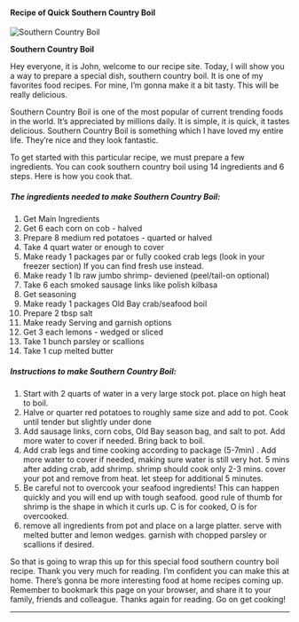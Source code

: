             

#### Recipe of Quick Southern Country Boil

![Southern Country Boil](https://img-global.cpcdn.com/recipes/23096249/751x532cq70/southern-country-boil-recipe-main-photo.jpg)

**Southern Country Boil**

Hey everyone, it is John, welcome to our recipe site. Today, I will show you a way to prepare a special dish, southern country boil. It is one of my favorites food recipes. For mine, I’m gonna make it a bit tasty. This will be really delicious.

Southern Country Boil is one of the most popular of current trending foods in the world. It’s appreciated by millions daily. It is simple, it is quick, it tastes delicious. Southern Country Boil is something which I have loved my entire life. They’re nice and they look fantastic.

To get started with this particular recipe, we must prepare a few ingredients. You can cook southern country boil using 14 ingredients and 6 steps. Here is how you cook that.

##### The ingredients needed to make Southern Country Boil:

1.  Get Main Ingredients
2.  Get 6 each corn on cob - halved
3.  Prepare 8 medium red potatoes - quarted or halved
4.  Take 4 quart water or enough to cover
5.  Make ready 1 packages par or fully cooked crab legs (look in your freezer section) If you can find fresh use instead.
6.  Make ready 1 lb raw jumbo shrimp- deviened (peel/tail-on optional)
7.  Take 6 each smoked sausage links like polish kilbasa
8.  Get seasoning
9.  Make ready 1 packages Old Bay crab/seafood boil
10.  Prepare 2 tbsp salt
11.  Make ready Serving and garnish options
12.  Get 3 each lemons - wedged or sliced
13.  Take 1 bunch parsley or scallions
14.  Take 1 cup melted butter

##### Instructions to make Southern Country Boil:

1.  Start with 2 quarts of water in a very large stock pot. place on high heat to boil.
2.  Halve or quarter red potatoes to roughly same size and add to pot. Cook until tender but slightly under done
3.  Add sausage links, corn cobs, Old Bay season bag, and salt to pot. Add more water to cover if needed. Bring back to boil.
4.  Add crab legs and time cooking according to package (5-7min) . Add more water to cover if needed, making sure water is still very hot. 5 mins after adding crab, add shrimp. shrimp should cook only 2-3 mins. cover your pot and remove from heat. let steep for additional 5 minutes.
5.  Be careful not to overcook your seafood ingredients! This can happen quickly and you will end up with tough seafood. good rule of thumb for shrimp is the shape in which it curls up. C is for cooked, O is for overcooked.
6.  remove all ingredients from pot and place on a large platter. serve with melted butter and lemon wedges. garnish with chopped parsley or scallions if desired.

So that is going to wrap this up for this special food southern country boil recipe. Thank you very much for reading. I’m confident you can make this at home. There’s gonna be more interesting food at home recipes coming up. Remember to bookmark this page on your browser, and share it to your family, friends and colleague. Thanks again for reading. Go on get cooking!

* * *